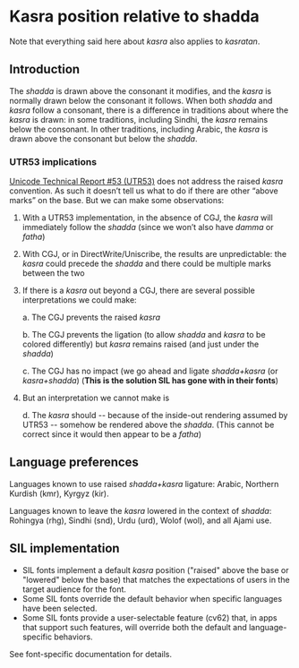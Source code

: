 # Kasra position relative to shadda

Note that everything said here about _kasra_ also applies to _kasratan_.

## Introduction
The _shadda_ is drawn above the consonant it modifies, and the _kasra_ is normally drawn below the consonant it follows. When both _shadda_ and _kasra_ follow a consonant, there is a difference in traditions about where the _kasra_ is drawn: in some traditions, including Sindhi, the _kasra_ remains below the consonant. In other traditions, including Arabic, the _kasra_ is drawn above the consonant but below the _shadda_. 

### UTR53 implications

[Unicode Technical Report #53 (UTR53)](https://unicode.org/reports/tr53/) does not address the raised _kasra_ convention. As such it doesn’t tell us what to do if there are other “above marks” on the base. But we can make some observations:

1. With a UTR53 implementation, in the absence of CGJ, the _kasra_ will immediately follow the _shadda_ (since we won’t also have _damma_ or _fatha_)

1. With CGJ, or in DirectWrite/Uniscribe, the results are unpredictable: the _kasra_ could precede the _shadda_ and there could be multiple marks between the two 

1. If there is a _kasra_ out beyond a CGJ, there are several possible interpretations we could make:

   a. The CGJ prevents the raised _kasra_

   b. The CGJ prevents the ligation (to allow _shadda_ and _kasra_ to be colored differently) but _kasra_ remains raised (and just under the _shadda_)

   c. The CGJ has no impact (we go ahead and ligate _shadda+kasra_ (or _kasra+shadda_) (**This is the solution SIL has gone with in their fonts**)

1. But an interpretation we cannot make is

   d. The _kasra_ should -- because of the inside-out rendering assumed by UTR53 -- somehow be rendered above the _shadda_.  (This cannot be correct since it would then appear to be a _fatha_)


## Language preferences

Languages known to use raised _shadda+kasra_ ligature: Arabic, Northern Kurdish (kmr), Kyrgyz (kir).

Languages known to leave the _kasra_ lowered in the context of _shadda_: Rohingya (rhg), Sindhi (snd), Urdu (urd), Wolof (wol), and all Ajami use.

## SIL implementation

- SIL fonts implement a default _kasra_ position ("raised" above the base or "lowered" below the base) that matches the expectations of users in the target audience for the font.
- Some SIL fonts override the default behavior when specific languages have been selected.
- Some SIL fonts provide a user-selectable feature (cv62) that, in apps that support such features, will override both the default and language-specific behaviors.

See font-specific documentation for details.

